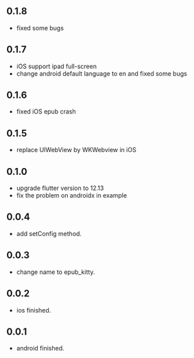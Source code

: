 ## 0.1.8

* fixed some bugs

## 0.1.7

* iOS support ipad full-screen
* change android default language to en and fixed some bugs


## 0.1.6

* fixed iOS epub crash

## 0.1.5

* replace UIWebView by WKWebview in iOS

## 0.1.0

* upgrade flutter version to 12.13
* fix the problem on androidx in example

## 0.0.4

* add setConfig method.

## 0.0.3

* change name to epub_kitty.

## 0.0.2

* ios finished.

## 0.0.1

* android finished.

